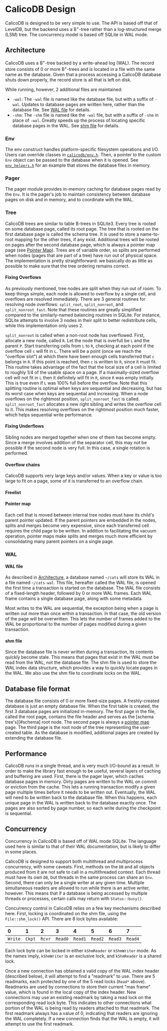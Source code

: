 # CalicoDB Design
CalicoDB is designed to be very simple to use.
The API is based off that of LevelDB, but the backend uses a B<sup>+</sup>-tree rather than a log-structured merge (LSM) tree.
The concurrency model is based off SQLite in WAL mode.

## Architecture
CalicoDB uses a B<sup>+</sup>-tree backed by a write-ahead log (WAL).
The record store consists of 0 or more B<sup>+</sup>-trees and is located in a file with the same name as the database.
Given that a process accessing a CalicoDB database shuts down properly, the record store is all that is left on disk.

While running, however, 2 additional files are maintained:
+ `-wal`: The `-wal` file is named like the database file, but with a suffix of `-wal`.
Updates to database pages are written here, rather than the database file.
See [WAL file](#wal-file) for details.
+ `-shm`: The `-shm` file is named like the `-wal` file, but with a suffix of `-shm` in place of `-wal`.
Greatly speeds up the process of locating specific database pages in the WAL.
See [shm file](#shm-file) for details.

### Env
The env construct handles platform-specific filesystem operations and I/O.
Users can override classes in [`calicodb/env.h`](../include/calicodb/env.h).
Then, a pointer to the custom `Env` object can be passed to the database when it is opened.
See [`env_helpers.h`](../test/tools/env_helpers.h) for an example that stores the database files in memory.

### Pager
The pager module provides in-memory caching for database pages read by the `Env`.
It is the pager's job to maintain consistency between database pages on disk and in memory, and to coordinate with the WAL.

### Tree
CalicoDB trees are similar to table B-trees in SQLite3.
Every tree is rooted on some database page, called its root page.
The tree that is rooted on the first database page is called the schema tree.
It is used to store a name-to-root mapping for the other trees, if any exist.
Additional trees will be rooted on pages after the second database page, which is always a pointer map page (see [Pointer Map](#pointer-map)).
Trees are of variable order, so splits are performed when nodes (pages that are part of a tree) have run out of physical space.
The implementation is pretty straightforward: we basically do as little as possible to make sure that the tree ordering remains correct.

#### Fixing Overflows
As previously mentioned, tree nodes are split when they run out of room.
To keep things simple, each node is allowed to overflow by a single cell, and overflows are resolved immediately.
There are 3 general routines for resolving node overflows: `split_root`, `split_nonroot`, and `split_nonroot_fast`.
Note that these routines are greatly simplified compared to the similarly-named balancing routines in SQLite.
For instance, SQLite attempts to involve 3 nodes in their split to better redistribute cells, while this implementation only uses 2.

`split_nonroot` is called when a non-root node has overflowed.
First, allocate a new node, called `R`.
Let the node that is overfull be `L` and the parent `P`.
Start transferring cells from `L` to `R`, checking at each point if the overflow cell `c` will fit in `L`.
There will be a point (once we reach the "overflow slot") at which there have been enough cells transferred that `c` belongs in `R`.
If this point is reached, then `c` is written to `R`, since it must fit.
This routine takes advantage of the fact that the local size of a cell is limited to roughly 1/4 of the usable space on a page.
If a maximally-sized overflow cell will not fit in `L` then it definitely will fit in `R`, since `R` was empty initially.
This is true even if `L` was 100% full before the overflow.
Note that this splitting routine is optimal when keys are sequential and decreasing, but has its worst case when keys are sequential and increasing.
When a node overflows on the rightmost position, `split_nonroot_fast` is called.
`split_nonroot_fast` allocates a new right sibling and writes the overflow cell to it.
This makes resolving overflows on the rightmost position much faster, which helps sequential write performance.

#### Fixing Underflows
Sibling nodes are merged together when one of them has become empty.
Since a merge involves addition of the separator cell, this may not be possible if the second node is very full.
In this case, a single rotation is performed.

#### Overflow chains
CalicoDB supports very large keys and/or values.
When a key or value is too large to fit on a page, some of it is transferred to an overflow chain.

[//]: # (TODO)

#### Freelist
[//]: # (TODO)

#### Pointer map
[//]: # (TODO)

Each cell that is moved between internal tree nodes must have its child's parent pointer updated.
If the parent pointers are embedded in the nodes, splits and merges become very expensive, since each transferred cell requires the child page to be written.
In addition to facilitating the vacuum operation, pointer maps make splits and merges much more efficient by consolidating many parent pointers on a single page.

### WAL

#### WAL file
As described in [Architecture](#architecture), a database named `~/cats` will store its WAL in a file named `~/cats-wal`.
This file, hereafter called the WAL file, is opened the first time a transaction is started on the database.
The WAL file consists of a fixed-length header, followed by 0 or more WAL frames.
Each WAL frame contains a single database page, along with some metadata.

Most writes to the WAL are sequential, the exception being when a page is written out more than once within a transaction.
In that case, the old version of the page will be overwritten.
This lets the number of frames added to the WAL be proportional to the number of pages modified during a given transaction.

#### shm file
Since the database file is never written during a transaction, its contents quickly become stale.
This means that pages that exist in the WAL must be read from the WAL, not the database file.
The shm file is used to store the WAL index data structure, which provides a way to quickly locate pages in the WAL.
We also use the shm file to coordinate locks on the WAL.

## Database file format
The database file consists of 0 or more fixed-size pages.
A freshly-created database is just an empty database file.
When the first table is created, the first 3 database pages are initialized in-memory.
The first page in the file, called the root page, contains the file header and serves as the [schema tree's][#schema] root node.
The second page is always a [pointer map](#pointer-map) page.
The third page is the root node of the tree representing the user-created table.
As the database is modified, additional pages are created by extending the database file.

## Performance
CalicoDB runs in a single thread, and is very much I/O-bound as a result.
In order to make the library fast enough to be useful, several layers of caching and buffering are used.
First, there is the pager layer, which caches database pages in memory.
Dirty pages are written to the WAL on commit or eviction from the cache.
This lets a running transaction modify a given page multiple times before it needs to be written out.
Eventually, the WAL will need to be written back to the database file.
When this happens, each unique page in the WAL is written back to the database exactly once.
The pages are also sorted by page number, so each write during the checkpoint is sequential.

## Concurrency
Concurrency in CalicoDB is based off of WAL mode SQLite.
The language used here is similar to that of their WAL documentation, but is likely to differ in some places.

CalicoDB is designed to support both multithread and multiprocess concurrency, with some caveats.
First, methods on the `DB` and all objects produced from it are not safe to call in a multithreaded context.
Each thread must have its own `DB`, but threads in the same process can share an `Env`.
Second, there can only be a single writer at any given time.
Multiple simultaneous readers are allowed to run while there is an active writer, however.
This means that if a database is being accessed by multiple threads or processes, certain calls may return with `Status::busy()`.

Concurrency control in CalicoDB relies on a few key mechanisms described here.
First, locking is coordinated on the shm file, using the `File::shm_lock()` API.
There are 8 lock bytes available:

| 0       | 1      | 2      | 3       | 4       | 5       | 6       | 7       |
|:--------|:-------|:-------|:--------|:--------|:--------|:--------|:--------|
| `Write` | `Ckpt` | `Rcvr` | `Read0` | `Read1` | `Read2` | `Read3` | `Read4` |

Each lock byte can be locked in either `kShmReader` or `kShmWriter` mode.
As the names imply, `kShmWriter` is an exclusive lock, and `kShmReader` is a shared lock.

Once a new connection has obtained a valid copy of the WAL index header (described below), it will attempt to find a "readmark" to use.
There are 5 readmarks, each protected by one of the 5 read locks (`Read*` above).
Readmarks are used by connections to store their current "max frame" value, which is found in the local copy of the index header.
New connections may use an existing readmark by taking a read lock on the corresponding read lock byte.
This indicates to other connections what portion of the WAL is being read by readers attached to that readmark.
The first readmark always has a value of 0, indicating that readers are ignoring the WAL completely.
If a new connection finds that the WAL is empty, it will attempt to use the first readmark.

